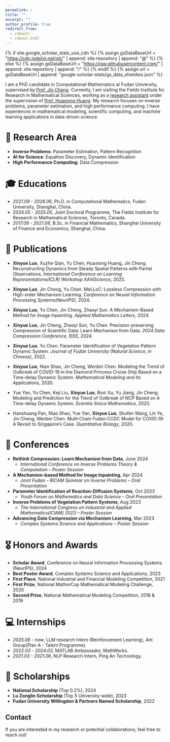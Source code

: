 ```yaml
---
permalink: /
title: ""
excerpt: ""
author_profile: true
redirect_from: 
  - /about/
  - /about.html
---
```


{% if site.google_scholar_stats_use_cdn %}
{% assign gsDataBaseUrl = "https://cdn.jsdelivr.net/gh/" | append: site.repository | append: "@" %}
{% else %}
{% assign gsDataBaseUrl = "https://raw.githubusercontent.com/" | append: site.repository | append: "/" %}
{% endif %}
{% assign url = gsDataBaseUrl | append: "google-scholar-stats/gs_data_shieldsio.json" %}

<span class='anchor' id='about-me'></span>


I am a PhD candidate in Computational Mathematics at Fudan University, supervised by [Prof. Jin Cheng](https://scholar.google.com/citations?user=4NV9MPcAAAAJ). Currently, I am visiting the Fields Institute for Research in Mathematical Sciences, working as a [research assistant](https://www.madslab.ca/author/xinyue-luo/) under the supervision of [Prof. Huaxiong Huang](https://scholar.google.com/citations?user=XwTQxgUAAAAJ). My research focuses on inverse problems, parameter estimation, and high performance computing. I have experiences in mathematical modeling, scientific computing, and machine learning applications in data-driven science.

# 🔭 Research Area
- **Inverse Problems**: Parameter Estimation, Pattern Recognition
- **AI for Science**: Equation Discovery, Dynamic Identification
- **High Performance Computing**: Data Compression

# 🎓 Educations
- *2021.09 - 2026.06*, Ph.D. in Computational Mathematics, Fudan University, Shanghai, China.
- *2024.05 - 2025.05*, Joint Doctoral Programme, The Fields Institute for Research in Mathematical Sciences, Toronto, Canada.
- *2017.09 - 2021.06*, B.Sc. in Financial Mathematics, Shanghai University of Finance and Economics, Shanghai, China.


# 📝 Publications 
- **Xinyue Luo**, Xuzhe Qian, Yu Chen, Huaxiong Huang, Jin Cheng. Reconstructing Dynamics from Steady Spatial Patterns with Partial Observations. *International Conference on Learning Representations(ICLR) Workshop XAI4Science*, 2025.

- **Xinyue Luo**, Jin Cheng, Yu Chen. MeLLoC: Lossless Compression with High-order Mechanism Learning. *Conference on Neural Information Processing Systems(NeurIPS)*, 2024.  

- **Xinyue Luo**, Yu Chen, Jin Cheng, Zhaoyi Sun. A Mechanism-Based Method for Image Inpainting. *Applied Mathematics Letters*, 2024.  

- **Xinyue Luo**, Jin Cheng, Zhaoyi Sun, Yu Chen. Precision-preserving Compression of Scientific Data: Learn Mechanism from Data. *2024 Data Compression Conference*, IEEE, 2024.  

- **Xinyue Luo**, Yu Chen. Parameter Identification of Vegetation Pattern Dynamic System. *Journal of Fudan University (Natural Science, in Chinese)*, 2022.  

- **Xinyue Luo**, Nian Shao, Jin Cheng, Wenbin Chen. Modeling the Trend of Outbreak of COVID-19 in the Diamond Princess Cruise Ship Based on a Time-delay Dynamic System. *Mathematical Modeling and Its Applications*, 2020.  

- Yue Yan, Yu Chen, Keji Liu, **Xinyue Luo**, Boxi Xu, Yu Jiang, Jin Cheng. Modeling and Prediction for the Trend of Outbreak of NCP Based on A Time-delay Dynamic System. *Scientia Sinica Mathematica*, 2020.  

- Hanshuang Pan, Niao Shao, Yue Yan, **Xinyue Luo**, Shufen Wang, Lin Ye, Jin Cheng, Wenbin Chen. Multi‐Chain Fudan‐CCDC Model for COVID‐19: A Revisit to Singapore’s Case. *Quantitative Biology*, 2020.  

# 💬 Conferences
- **Rethink Compression: Learn Mechanism from Data**, June 2024  
  - *International Conference on Inverse Problems Theory & Computation – Poster Session*  
- **A Mechanism-based Method for Image Inpainting**, Apr 2024  
  - *Joint Fudan - RICAM Seminar on Inverse Problems – Oral Presentation*  
- **Parameter Identification of Reaction-Diffusion Systems**, Oct 2023  
  - *Youth Forum on Mathematics and Data Science – Oral Presentation*  
- **Inverse Problems of Vegetation Pattern Systems**, Aug 2023  
  - *The International Congress on Industrial and Applied Mathematics(ICIAM) 2023 – Poster Session*  
- **Advancing Data Compression via Mechanism Learning**, Mar 2023  
  - *Complex Systems Science and Applications – Poster Session*  


# 🎖 Honors and Awards
- **Scholar Award**, Conference on Neural Information Processing Systems (NeurIPS), 2024  
- **Best Poster Award**, Complex Systems Science and Applications, 2023  
- **First Place**, National Industrial and Financial Modeling Competition, 2021  
- **First Prize**, National MathorCup Mathematical Modeling Challenge, 2020  
- **Second Prize**, National Mathematical Modeling Competition, 2018 & 2019  


# 💻 Internships  
- *2025.06 - now*, LLM research Intern (Reinforcement Learning), Ant Group(Plan A - Talent Programme).
- *2022.03 - 2024.03*, MATLAB Ambassador, MathWorks. 
- *2021.03 - 2021.06*, NLP Research Intern, Ping An Technology.

  
# 🏅 Scholarships  
- **National Scholarship** (Top 0.2%), 2024  
- **Lu Zonglin Scholarship** (Top 5 University-wide), 2023  
- **Fudan University Willingdon & Partners Named Scholarship**, 2022  


## Contact
If you are interested in my research or potential collaborations, feel free to reach out!
